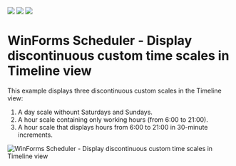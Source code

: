 <!-- default badges list -->
![](https://img.shields.io/endpoint?url=https://codecentral.devexpress.com/api/v1/VersionRange/128636860/19.1.3%2B)
[![](https://img.shields.io/badge/Open_in_DevExpress_Support_Center-FF7200?style=flat-square&logo=DevExpress&logoColor=white)](https://supportcenter.devexpress.com/ticket/details/E1480)
[![](https://img.shields.io/badge/📖_How_to_use_DevExpress_Examples-e9f6fc?style=flat-square)](https://docs.devexpress.com/GeneralInformation/403183)
<!-- default badges end -->
# WinForms Scheduler - Display discontinuous custom time scales in Timeline view

This example displays three discontinuous custom scales in the Timeline view:

1. A day scale withount Saturdays and Sundays.
2. A hour scale containing only working hours (from 6:00 to 21:00).
3. A hour scale that displays hours from 6:00 to 21:00 in 30-minute increments. 

![WinForms Scheduler - Display discontinuous custom time scales in Timeline view](https://raw.githubusercontent.com/DevExpress-Examples/three-discontinuous-custom-time-scales-for-the-timeline-view-e1480/19.1.3%2B/media/winforms-scheduler-timeline.png)

